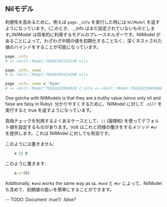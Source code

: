 ## Nilモデル

利便性を高めるために、例えば ```page._info``` を実行した時には ```NilModel``` を返すようになっています。(このとき、. _info はまだ設定されていないものとします。)NilModel は将来的に利用するモデルのプレースホルダーです。NilModel があることによって、わざわざ中間の値を初期化することなく、深くネストされた値のバインドをすることが可能になっています。

```ruby
page._info
# => <Volt::Model:70260787225140 nil>

page._info._name
# => <Volt::Model:70260795424200 nil>

page._info._name = 'Ryan'
# => <Volt::Model:70161625994820 {:info => <Volt::Model:70161633901800 {:name => "Ryan"}>}>
```

One gotcha with NilModels is that they are a truthy value (since only nil and false are falsy in Ruby).  分かりやすくするために、NilModel に対して ```.nil?``` を実行すると true を返すようになっています。

真偽チェックを利用するよくあるケースとして、```||``` (論理和) を使ってデフォルト値を設定するものがあります。Volt はこれと同様の働きをするメソッド ```#or``` を提供します。これは NilModel に対しても有効です。

このようには書きません:

```ruby
    a || b
```

このように書きます:

```ruby
    a.or(b)
```

Additionally, ```#and``` works the same way as ```&&```.  ```#and``` と ```#or``` によって、NilModel も含めて、初期値の扱いを簡単にすることができます。

-- TODO: Document .true?/ .false?
